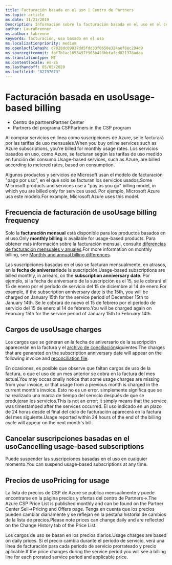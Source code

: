 ```yaml
---
title: Facturación basada en el uso | Centro de Partners
ms.topic: article
ms.date: 11/21/2019
Description: Información sobre la facturación basada en el uso en el centro de Partners, donde se le facturarán las tarifas de uso mensuales.
author: LauraBrenner
ms.author: labrenne
keywords: facturación, uso basado en el uso
ms.localizationpriority: medium
ms.openlocfilehash: d7828dc09037dd5fdd33f0650e324aef8ec294d9
ms.sourcegitcommit: faf7b1ac1653497f963b428bbfafcd821378adaa
ms.translationtype: MT
ms.contentlocale: es-ES
ms.lasthandoff: 05/05/2020
ms.locfileid: "82797673"
---
```

# <a name="usage-based-billing"></a><span data-ttu-id="1985f-104">Facturación basada en uso</span><span class="sxs-lookup"><span data-stu-id="1985f-104">Usage-based billing</span></span>

- <span data-ttu-id="1985f-105">Centro de partners</span><span class="sxs-lookup"><span data-stu-id="1985f-105">Partner Center</span></span>
- <span data-ttu-id="1985f-106">Partners del programa CSP</span><span class="sxs-lookup"><span data-stu-id="1985f-106">Partners in the CSP program</span></span>

<span data-ttu-id="1985f-107">Al comprar servicios en línea como suscripciones de Azure, se le facturará por las tarifas de uso mensuales.</span><span class="sxs-lookup"><span data-stu-id="1985f-107">When you buy online services such as Azure subscriptions, you're billed for monthly usage rates.</span></span> <span data-ttu-id="1985f-108">Los servicios basados en uso, como Azure, se facturan según las tarifas de uso medido en función del consumo.</span><span class="sxs-lookup"><span data-stu-id="1985f-108">Usage-based services, such as Azure, are billed according to metered rates, based on consumption.</span></span>

<span data-ttu-id="1985f-109">Algunos productos y servicios de Microsoft usan el modelo de facturación "pago por uso", en el que solo se facturan los servicios usados.</span><span class="sxs-lookup"><span data-stu-id="1985f-109">Some Microsoft products and services use a "pay as you go" billing model, in which you are billed only for services used.</span></span> <span data-ttu-id="1985f-110">Por ejemplo, Microsoft Azure usa este modelo.</span><span class="sxs-lookup"><span data-stu-id="1985f-110">For example, Microsoft Azure uses this model.</span></span> 

## <a name="usage-billing-frequency"></a><span data-ttu-id="1985f-111">Frecuencia de facturación de uso</span><span class="sxs-lookup"><span data-stu-id="1985f-111">Usage billing frequency</span></span>

<span data-ttu-id="1985f-112">Solo la **facturación mensual** está disponible para los productos basados en el uso.</span><span class="sxs-lookup"><span data-stu-id="1985f-112">Only **monthly billing** is available for usage-based products.</span></span> <span data-ttu-id="1985f-113">Para obtener más información sobre la facturación mensual, consulte [diferencias de facturación mensuales y anuales](billing-annual-monthly.md).</span><span class="sxs-lookup"><span data-stu-id="1985f-113">For more information on monthly billing, see [Monthly and annual billing differences](billing-annual-monthly.md).</span></span>

<span data-ttu-id="1985f-114">Las suscripciones basadas en el uso se facturan mensualmente, en atrasos, en la **fecha de aniversario**de la suscripción.</span><span class="sxs-lookup"><span data-stu-id="1985f-114">Usage-based subscriptions are billed monthly, in arrears, on the **subscription anniversary date**.</span></span> <span data-ttu-id="1985f-115">Por ejemplo, si la fecha de aniversario de la suscripción es el 15, se le cobrará el 15 de enero por el período de servicio del 15 de diciembre al 14 de enero.</span><span class="sxs-lookup"><span data-stu-id="1985f-115">For example, if the subscription anniversary date is the 15th, you will be charged on January 15th for the service period of December 15th to January 14th.</span></span> <span data-ttu-id="1985f-116">Se le cobrará de nuevo el 15 de febrero por el período de servicio del 15 de enero al 14 de febrero.</span><span class="sxs-lookup"><span data-stu-id="1985f-116">You will be charged again on February 15th for the service period of January 15th to February 14th.</span></span> 

## <a name="usage-charges"></a><span data-ttu-id="1985f-117">Cargos de uso</span><span class="sxs-lookup"><span data-stu-id="1985f-117">Usage charges</span></span>

<span data-ttu-id="1985f-118">Los cargos que se generan en la fecha de aniversario de la suscripción aparecerán en la factura y el [archivo de conciliación](usage-based-recon-files.md)siguientes.</span><span class="sxs-lookup"><span data-stu-id="1985f-118">The charges that are generated on the subscription anniversary date will appear on the following invoice and [reconciliation file](usage-based-recon-files.md).</span></span>

<span data-ttu-id="1985f-119">En ocasiones, es posible que observe que faltan cargos de uso de la factura, o que el uso de un mes anterior se cobra en la factura del mes actual.</span><span class="sxs-lookup"><span data-stu-id="1985f-119">You may occasionally notice that some usage charges are missing from your invoice, or that usage from a previous month is charged in the current month's invoice.</span></span> <span data-ttu-id="1985f-120">Esto no es un error. simplemente significa que se ha realizado una marca de tiempo del servicio después de que se produjeran los servicios.</span><span class="sxs-lookup"><span data-stu-id="1985f-120">This is not an error; it simply means that the service was timestamped after the services occurred.</span></span> <span data-ttu-id="1985f-121">El uso indicado en un plazo de 24 horas desde el final del ciclo de facturación aparecerá en la factura del mes siguiente.</span><span class="sxs-lookup"><span data-stu-id="1985f-121">Usage reported within 24 hours of the end of the billing cycle will appear on the next month's bill.</span></span>

## <a name="cancelling-usage-based-subscriptions"></a><span data-ttu-id="1985f-122">Cancelar suscripciones basadas en el uso</span><span class="sxs-lookup"><span data-stu-id="1985f-122">Cancelling usage-based subscriptions</span></span>

<span data-ttu-id="1985f-123">Puede suspender las suscripciones basadas en el uso en cualquier momento.</span><span class="sxs-lookup"><span data-stu-id="1985f-123">You can suspend usage-based subscriptions at any time.</span></span>

## <a name="pricing-for-usage"></a><span data-ttu-id="1985f-124">Precios de uso</span><span class="sxs-lookup"><span data-stu-id="1985f-124">Pricing for usage</span></span>

<span data-ttu-id="1985f-125">La lista de precios de CSP de Azure se publica mensualmente y puede encontrarse en la página precios y ofertas del centro de Partners->.</span><span class="sxs-lookup"><span data-stu-id="1985f-125">The Azure CSP Price List is published monthly and can be found on the Partner Center Sell->Pricing and Offers page.</span></span> <span data-ttu-id="1985f-126">Tenga en cuenta que los precios pueden cambiar diariamente y se reflejan en la pestaña historial de cambios de la lista de precios.</span><span class="sxs-lookup"><span data-stu-id="1985f-126">Please note prices can change daily and are reflected on the Change History tab of the Price List.</span></span>

<span data-ttu-id="1985f-127">Los cargos de uso se basan en los precios diarios.</span><span class="sxs-lookup"><span data-stu-id="1985f-127">Usage charges are based on daily prices.</span></span> <span data-ttu-id="1985f-128">Si el precio cambia durante el período de servicio, verá una línea de facturación para cada período de servicio prorrateado y precio aplicable.</span><span class="sxs-lookup"><span data-stu-id="1985f-128">If the price changes during the service period you will see a billing line for each prorated service period and applicable price.</span></span>
